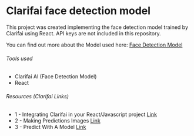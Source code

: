 # Clarifai face detection model

This project was created implementing the face detection model trained by Clarifai using React. API keys are not included in this repository.

You can find out more about the Model used here: [Face Detection Model](https://clarifai.com/clarifai/main/models/face-detection?utm_source=clarifai&utm_medium=referral)

###### Tools used
- Clarifai AI (Face Detection Model)
- React

###### Resources (Clarifai Links)
- 1 - Integrating Clarifai in your React/Javascript project [Link](https://help.clarifai.com/hc/en-us/articles/4408131744407-Integrating-Clarifai-in-your-React-Javascript-project)
- 2 - Making Predictions Images [Link](https://docs.clarifai.com/api-guide/api-overview/api-clients/)
- 3 - Predict With A Model [Link](https://docs.clarifai.com/api-guide/predict/images/)
